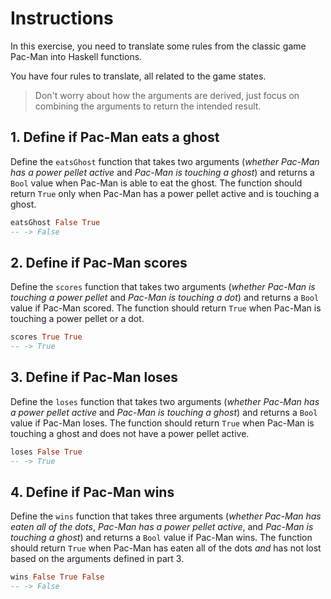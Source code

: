 # Instructions

In this exercise, you need to translate some rules from the classic game Pac-Man into Haskell functions.

You have four rules to translate, all related to the game states.

> Don't worry about how the arguments are derived, just focus on combining the arguments to return the intended result.

## 1. Define if Pac-Man eats a ghost

Define the `eatsGhost` function that takes two arguments (_whether Pac-Man has a power pellet active_ and _Pac-Man is touching a ghost_) and returns a `Bool` value when Pac-Man is able to eat the ghost.
The function should return `True` only when Pac-Man has a power pellet active and is touching a ghost.

```haskell
eatsGhost False True
-- -> False
```

## 2. Define if Pac-Man scores

Define the `scores` function that takes two arguments (_whether Pac-Man is touching a power pellet_ and _Pac-Man is touching a dot_) and returns a `Bool` value if Pac-Man scored.
The function should return `True` when Pac-Man is touching a power pellet or a dot.

```haskell
scores True True
-- -> True
```

## 3. Define if Pac-Man loses

Define the `loses` function that takes two arguments (_whether Pac-Man has a power pellet active_ and _Pac-Man is touching a ghost_) and returns a `Bool` value if Pac-Man loses.
The function should return `True` when Pac-Man is touching a ghost and does not have a power pellet active.

```haskell
loses False True
-- -> True
```

## 4. Define if Pac-Man wins

Define the `wins` function that takes three arguments (_whether Pac-Man has eaten all of the dots_, _Pac-Man has a power pellet active_, and _Pac-Man is touching a ghost_) and returns a `Bool` value if Pac-Man wins.
The function should return `True` when Pac-Man has eaten all of the dots _and_ has not lost based on the arguments defined in part 3.

```haskell
wins False True False
-- -> False
```
